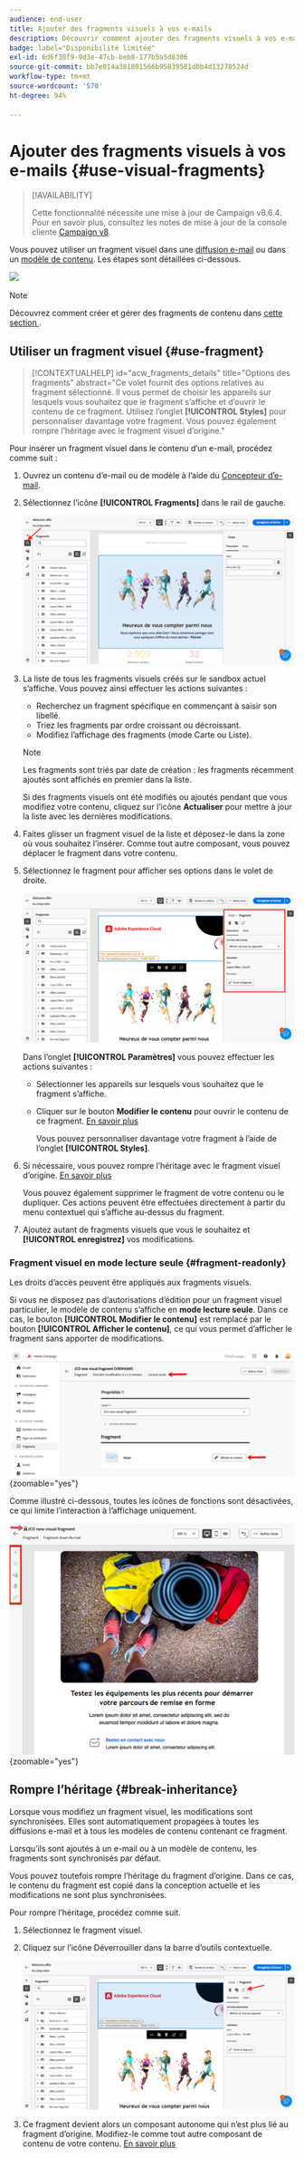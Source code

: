 ```yaml
---
audience: end-user
title: Ajouter des fragments visuels à vos e-mails
description: Découvrir comment ajouter des fragments visuels à vos e-mails
badge: label="Disponibilité limitée"
exl-id: 6d6f38f9-9d3e-47cb-beb8-177b5a5d8306
source-git-commit: bb7e014a381801566b95839581d0b4d13278524d
workflow-type: tm+mt
source-wordcount: '570'
ht-degree: 94%

---
```


# Ajouter des fragments visuels à vos e-mails {#use-visual-fragments}

>[!AVAILABILITY]
>
>Cette fonctionnalité nécessite une mise à jour de Campaign v8.6.4. Pour en savoir plus, consultez les notes de mise à jour de la console cliente [Campaign v8](https://experienceleague.adobe.com/fr/docs/campaign/campaign-v8/releases/release-notes).

Vous pouvez utiliser un fragment visuel dans une [diffusion e-mail](../email/get-started-email-designer.md) ou dans un [modèle de contenu](../email/use-email-templates.md). Les étapes sont détaillées ci-dessous.

![](assets/do-not-localize/fragments.gif)

>[!NOTE]
>
>Découvrez comment créer et gérer des fragments de contenu dans [ cette section ](fragments.md).

## Utiliser un fragment visuel {#use-fragment}

>[!CONTEXTUALHELP]
>id="acw_fragments_details"
>title="Options des fragments"
>abstract="Ce volet fournit des options relatives au fragment sélectionné. Il vous permet de choisir les appareils sur lesquels vous souhaitez que le fragment s’affiche et d’ouvrir le contenu de ce fragment. Utilisez l’onglet **[!UICONTROL Styles]** pour personnaliser davantage votre fragment. Vous pouvez également rompre l’héritage avec le fragment visuel d’origine."

<!-- pas vu dans l'UI-->

Pour insérer un fragment visuel dans le contenu d’un e-mail, procédez comme suit :

1. Ouvrez un contenu d’e-mail ou de modèle à l’aide du [Concepteur d’e-mail](../email/get-started-email-designer.md).

1. Sélectionnez l’icône **[!UICONTROL Fragments]** dans le rail de gauche.

   ![](assets/fragments-in-designer.png)

1. La liste de tous les fragments visuels créés sur le sandbox actuel s’affiche. Vous pouvez ainsi effectuer les actions suivantes :

   * Recherchez un fragment spécifique en commençant à saisir son libellé.
   * Triez les fragments par ordre croissant ou décroissant.
   * Modifiez l’affichage des fragments (mode Carte ou Liste).

   >[!NOTE]
   >
   >Les fragments sont triés par date de création : les fragments récemment ajoutés sont affichés en premier dans la liste.

   Si des fragments visuels ont été modifiés ou ajoutés pendant que vous modifiez votre contenu, cliquez sur l’icône **Actualiser** pour mettre à jour la liste avec les dernières modifications.

1. Faites glisser un fragment visuel de la liste et déposez-le dans la zone où vous souhaitez l’insérer. Comme tout autre composant, vous pouvez déplacer le fragment dans votre contenu.

1. Sélectionnez le fragment pour afficher ses options dans le volet de droite.

   ![](assets/fragment-right-pane.png)

   Dans l’onglet **[!UICONTROL Paramètres]** vous pouvez effectuer les actions suivantes :

   * Sélectionner les appareils sur lesquels vous souhaitez que le fragment s’affiche.
   * Cliquer sur le bouton **Modifier le contenu** pour ouvrir le contenu de ce fragment. [En savoir plus](../content/fragments.md#edit-fragments)

     Vous pouvez personnaliser davantage votre fragment à l’aide de l’onglet **[!UICONTROL Styles]**.

1. Si nécessaire, vous pouvez rompre l’héritage avec le fragment visuel d’origine. [En savoir plus](#break-inheritance)

   Vous pouvez également supprimer le fragment de votre contenu ou le dupliquer. Ces actions peuvent être effectuées directement à partir du menu contextuel qui s’affiche au-dessus du fragment.

1. Ajoutez autant de fragments visuels que vous le souhaitez et **[!UICONTROL enregistrez]** vos modifications.

### Fragment visuel en mode lecture seule {#fragment-readonly}

Les droits d’accès peuvent être appliqués aux fragments visuels.

Si vous ne disposez pas d’autorisations d’édition pour un fragment visuel particulier, le modèle de contenu s’affiche en **mode lecture seule**. Dans ce cas, le bouton **[!UICONTROL Modifier le contenu]** est remplacé par le bouton **[!UICONTROL Afficher le contenu]**, ce qui vous permet d’afficher le fragment sans apporter de modifications.

![](assets/fragment-readonly.png){zoomable="yes"}

Comme illustré ci-dessous, toutes les icônes de fonctions sont désactivées, ce qui limite l’interaction à l’affichage uniquement.

![](assets/fragment-readonly-view.png){zoomable="yes"}

## Rompre l’héritage {#break-inheritance}

Lorsque vous modifiez un fragment visuel, les modifications sont synchronisées. Elles sont automatiquement propagées à toutes les diffusions e-mail et à tous les modèles de contenu contenant ce fragment.

Lorsqu’ils sont ajoutés à un e-mail ou à un modèle de contenu, les fragments sont synchronisés par défaut.

Vous pouvez toutefois rompre l’héritage du fragment d’origine. Dans ce cas, le contenu du fragment est copié dans la conception actuelle et les modifications ne sont plus synchronisées.

Pour rompre l’héritage, procédez comme suit.

1. Sélectionnez le fragment visuel.

1. Cliquez sur l’icône Déverrouiller dans la barre d’outils contextuelle.

   ![](assets/fragment-break-inheritance.png)

1. Ce fragment devient alors un composant autonome qui n’est plus lié au fragment d’origine. Modifiez-le comme tout autre composant de contenu de votre contenu. [En savoir plus](../email/content-components.md)
